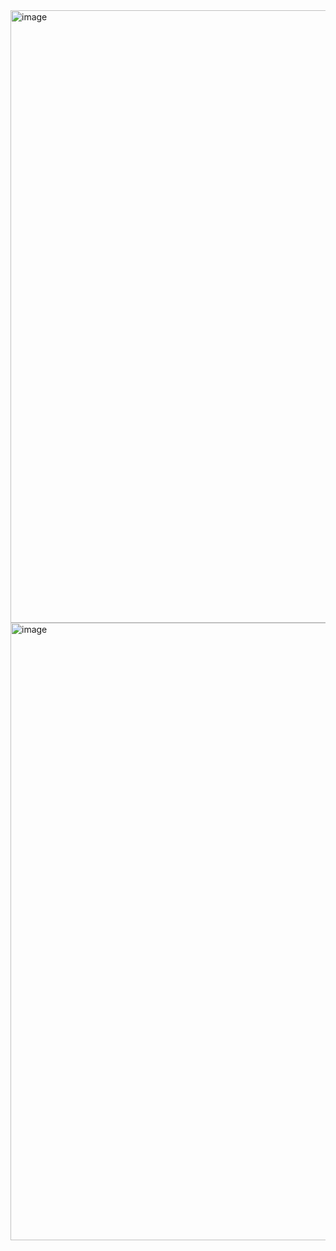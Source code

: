 <img width="1919" height="980" alt="image" src="https://github.com/user-attachments/assets/796b91b5-8ad8-4a5e-803a-881726c9ef08" />
<img width="1919" height="988" alt="image" src="https://github.com/user-attachments/assets/f3060e43-5f24-4926-ace1-8156cf249976" />
